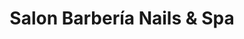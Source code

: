 ---
title: "Salon Barbería Nails & Spa"
url: /baltimore/salon-barberia-nails-and-spa/
shop: hairdresser
---